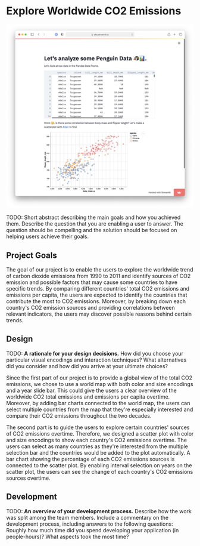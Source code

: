 # Explore Worldwide CO2 Emissions

![A screenshot of your application. Could be a GIF.](screenshot.png)

TODO: Short abstract describing the main goals and how you achieved them.
Describe the question that you are enabling a user to answer. The question should be compelling and the solution should be focused on helping users achieve their goals. 
## Project Goals
The goal of our project is to enable the users to explore the worldwide trend of carbon dioxide emissions from 1990 to 2011 and identify sources of CO2 emission and possible factors that may cause some countries to have specific trends. By comparing different countries' total CO2 emissions and emissions per capita, the users are expected to identify the countries that contribute the most to CO2 emissions.
Moreover, by breaking down each country's CO2 emission sources and providing correlations between relevant indicators, the users may discover possible reasons behind certain trends. 


## Design

TODO: **A rationale for your design decisions.** How did you choose your particular visual encodings and interaction techniques? What alternatives did you consider and how did you arrive at your ultimate choices?

Since the first part of our project is to provide a global view of the total CO2 emissions, we chose to use a world map with both color and size encodings and a year slide bar. This could give the users a clear overview of the worldwide CO2 total emissions and emissions per capita overtime. Moreover, by adding bar charts connected to the world map, the users can select multiple countries from the map that they're especially interested and compare their CO2 emissions throughout the two decades.

The second part is to guide the users to explore certain countries' sources of CO2 emissions overtime. Therefore, we designed a scatter plot with color and size encodings to show each country's CO2 emissions overtime. The users can select as many countries as they're interested from the multiple selection bar and the countries would be added to the plot automatically. A bar chart showing the percentage of each CO2 emissions sources is connected to the scatter plot. By enabling interval selection on years on the scatter plot, the users can see the change of each country's CO2 emissions sources overtime. 
## Development

TODO: **An overview of your development process.** Describe how the work was split among the team members. Include a commentary on the development process, including answers to the following questions: Roughly how much time did you spend developing your application (in people-hours)? What aspects took the most time?
